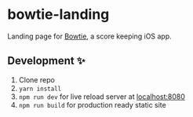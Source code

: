 # bowtie-landing

Landing page for [Bowtie](https://bowtie.jakerunzer.com), a score keeping iOS app.

## Development ✨

1. Clone repo
2. `yarn install`
3. `npm run dev` for live reload server at [localhost:8080](http://localhost:8080)
4. `npm run build` for production ready static site
